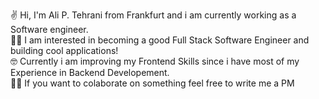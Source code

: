 ✌️ Hi, I'm Ali P. Tehrani from Frankfurt and i am currently working as a Software engineer. \
👨‍💻 I am interested in becoming a good Full Stack Software Engineer and building cool applications! \
🤓 Currently i am improving my Frontend Skills since i have most of my Experience in Backend Developement. \
🫵🏻 If you want to colaborate on something feel free to write me a PM

<!---
AliPTehrani/AliPTehrani is a ✨ special ✨ repository because its `README.md` (this file) appears on your GitHub profile.
You can click the Preview link to take a look at your changes.
--->
